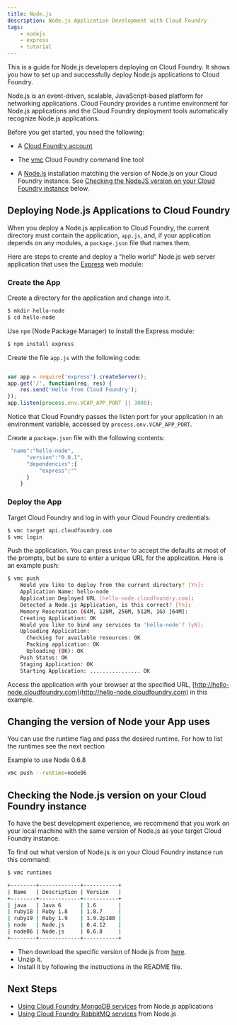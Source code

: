 ```yaml
---
title: Node.js
description: Node.js Application Development with Cloud Foundry
tags:
    - nodejs
    - express
    - tutorial
---
```


This is a guide for Node.js developers deploying on Cloud Foundry. It shows you how to set up and successfully deploy Node.js applications to Cloud Foundry.

Node.js is an event-driven, scalable, JavaScript-based platform for networking applications. Cloud Foundry provides a runtime environment for Node.js applications and the Cloud Foundry deployment tools automatically recognize Node.js applications.

Before you get started, you need the following:

+	A [Cloud Foundry account](http://cloudfoundry.com/signup)

+	The [vmc](/tools/vmc/installing-vmc.html) Cloud Foundry command line tool

+	A [Node.js](http://nodejs.org/) installation matching the version of Node.js on your Cloud Foundry instance. See [Checking the NodeJS version on your Cloud Foundry instance](#checking-the-nodejs-version-on-your-cloud-foundry-instance) below.

## Deploying Node.js Applications to Cloud Foundry

When you deploy a Node.js application to Cloud Foundry, the current directory must contain the application, `app.js`, and, if your application depends on any modules, a `package.json` file that names them.

Here are steps to create and deploy a "hello world" Node.js web server application that uses the [Express](http://expressjs.com) web module:

### Create the App

Create a directory for the application and change into it.

``` bash
$ mkdir hello-node
$ cd hello-node
```

Use `npm` (Node Package Manager) to install the Express module:

```bash
$ npm install express
```

Create the file `app.js` with the following code:
```javascript

var app = require('express').createServer();
app.get('/', function(req, res) {
    res.send('Hello from Cloud Foundry');
});
app.listen(process.env.VCAP_APP_PORT || 3000);

```

Notice that Cloud Foundry passes the listen port for your application in an environment variable, accessed by `process.env.VCAP_APP_PORT`.

Create a `package.json` file with the following contents:

```javascript
 "name":"hello-node",
      "version":"0.0.1",
      "dependencies":{
          "express":""
      }
    }

```

### Deploy the App

Target Cloud Foundry and log in with your Cloud Foundry credentials:

```bash
$ vmc target api.cloudfoundry.com
$ vmc login
```

Push the application. You can press `Enter` to accept the defaults at most of the prompts, but be sure to enter a unique URL for the application. Here is an example push:

``` bash
$ vmc push
	Would you like to deploy from the current directory? [Yn]:
	Application Name: hello-node
	Application Deployed URL [hello-node.cloudfoundry.com]:
	Detected a Node.js Application, is this correct? [Yn]:
	Memory Reservation (64M, 128M, 256M, 512M, 1G) [64M]:
	Creating Application: OK
	Would you like to bind any services to 'hello-node'? [yN]:
	Uploading Application:
	  Checking for available resources: OK
	  Packing application: OK
	  Uploading (0K): OK
	Push Status: OK
	Staging Application: OK
	Starting Application: ................ OK
```

Access the application with your browser at the specified URL, [http://hello-node.cloudfoundry.com](http://hello-node.cloudfoundry.com) in this example.

## Changing the version of Node your App uses

You can use the runtime flag and pass the desired runtime. For how to list the runtimes see the next section

Example to use Node 0.6.8

```bash
vmc push --runtime=node06
```

## Checking the Node.js version on your Cloud Foundry instance

To have the best development experience, we recommend that you work on your local machine with the same version of Node.js as your target Cloud Foundry instance.

To find out what version of Node.js is on your Cloud Foundry instance run this command:

``` bash
$ vmc runtimes

+--------+-------------+-----------+
| Name   | Description | Version   |
+--------+-------------+-----------+
| java   | Java 6      | 1.6       |
| ruby18 | Ruby 1.8    | 1.8.7     |
| ruby19 | Ruby 1.9    | 1.9.2p180 |
| node   | Node.js     | 0.4.12    |
| node06 | Node.js     | 0.6.8     |
+--------+-------------+-----------+

```

+ Then download the specific version of Node.js from [here](https://github.com/joyent/node/tags).
+ Unzip it.
+ Install it by following the instructions in the README file.

## Next Steps

+	[Using Cloud Foundry MongoDB services](/services/mongodb/nodejs-mongodb.html) from Node.js applications
+	[Using Cloud Foundry RabbitMQ services](/services/rabbitmq/nodejs-rabbitmq.html) from Node.js
